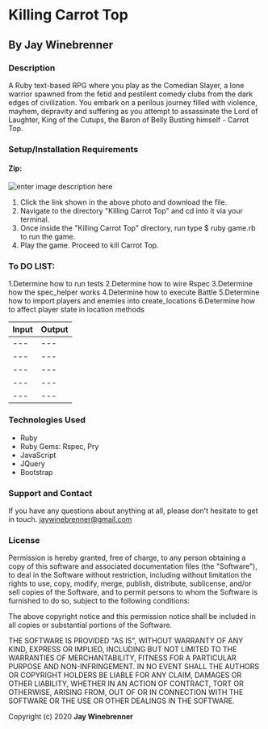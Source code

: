 # Killing Carrot Top

## By **Jay Winebrenner**

### Description

A Ruby text-based RPG where you play as the Comedian Slayer, a lone warrior spawned from the fetid and pestilent comedy clubs from the dark edges of civilization. You embark on a perilous journey filled with violence, mayhem, depravity and suffering  as you attempt to assassinate the Lord of Laughter, King of the Cutups, the Baron of Belly Busting himself - Carrot Top.

### Setup/Installation Requirements

#### Zip:

![enter image description here](https://i.imgur.com/KW12jKc.jpg "read")

 1. Click the link shown in the above photo and download the file.
 2. Navigate to the directory "Killing Carrot Top" and cd into it via your terminal.
 3. Once inside the "Killing Carrot Top" directory, run type
 $ ruby game.rb
   to run the game.
 4. Play the game. Proceed to kill Carrot Top.

### To DO LIST:
1.Determine how to run tests
2.Determine how to wire Rspec
3.Determine how the spec_helper works
4.Determine how to execute Battle
5.Determine how to import players and enemies into create_locations
6.Determine how to affect player state in location methods

|Input|Output|
|---|---|
|---|---|
|---|---|
|---|---|
|---|---|
|---|---|

### Technologies Used

 - Ruby
 - Ruby Gems: Rspec, Pry
 - JavaScript
 - JQuery
 - Bootstrap

### Support and Contact

If you have any questions about anything at all, please don't hesitate to get in touch. jaywinebrenner@gmail.com


### License

Permission is hereby granted, free of charge, to any person obtaining a copy of this software and associated documentation files (the "Software"), to deal in the Software without restriction, including without limitation the rights to use, copy, modify, merge, publish, distribute, sublicense, and/or sell copies of the Software, and to permit persons to whom the Software is furnished to do so, subject to the following conditions:

The above copyright notice and this permission notice shall be included in all copies or substantial portions of the Software.

THE SOFTWARE IS PROVIDED "AS IS", WITHOUT WARRANTY OF ANY KIND, EXPRESS OR IMPLIED, INCLUDING BUT NOT LIMITED TO THE WARRANTIES OF MERCHANTABILITY, FITNESS FOR A PARTICULAR PURPOSE AND NON-INFRINGEMENT. IN NO EVENT SHALL THE AUTHORS OR COPYRIGHT HOLDERS BE LIABLE FOR ANY CLAIM, DAMAGES OR OTHER LIABILITY, WHETHER IN AN ACTION OF CONTRACT, TORT OR OTHERWISE, ARISING FROM, OUT OF OR IN CONNECTION WITH THE SOFTWARE OR THE USE OR OTHER DEALINGS IN THE SOFTWARE.

Copyright (c) 2020 **Jay Winebrenner**
